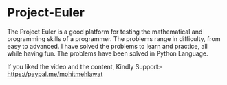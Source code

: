 # Project-Euler
The Project Euler is a good platform for testing the mathematical and programming skills of a programmer. The problems range in difficulty, from easy to advanced. I have solved the problems to learn and practice, all while having fun. The problems have been solved in Python Language.


If you liked the video and the content, Kindly Support:-
https://paypal.me/mohitmehlawat
